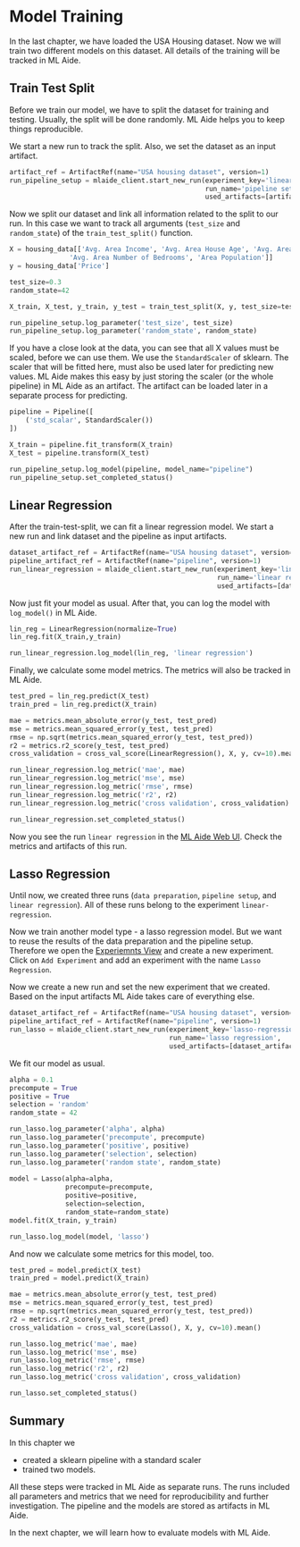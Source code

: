 # Model Training

In the last chapter, we have loaded the USA Housing dataset. Now we will train two different
models on this dataset. All details of the training will be tracked in ML Aide.

## Train Test Split
Before we train our model, we have to split the dataset for training and testing.
Usually, the split will be done randomly. ML Aide helps you to keep things reproducible.

We start a new run to track the split. Also, we set the dataset as an input artifact.

```python
artifact_ref = ArtifactRef(name="USA housing dataset", version=1)
run_pipeline_setup = mlaide_client.start_new_run(experiment_key='linear-regression', 
                                                 run_name='pipeline setup', 
                                                 used_artifacts=[artifact_ref])
```

Now we split our dataset and link all information related to the split to our run.
In this case we want to track all arguments (`test_size` and `random_state`) of the 
`train_test_split()` function.

```python
X = housing_data[['Avg. Area Income', 'Avg. Area House Age', 'Avg. Area Number of Rooms',
               'Avg. Area Number of Bedrooms', 'Area Population']]
y = housing_data['Price']

test_size=0.3
random_state=42

X_train, X_test, y_train, y_test = train_test_split(X, y, test_size=test_size, random_state=random_state)

run_pipeline_setup.log_parameter('test_size', test_size)
run_pipeline_setup.log_parameter('random_state', random_state)
```

If you have a close look at the data, you can see that all X values must be scaled, before we can use them.
We use the `StandardScaler` of sklearn. The scaler that will be fitted here, must also be used later for predicting new values. ML Aide makes this easy by just storing the scaler (or the whole pipeline) in
ML Aide as an artifact. The artifact can be loaded later in a separate process for predicting.

```python
pipeline = Pipeline([
    ('std_scalar', StandardScaler())
])

X_train = pipeline.fit_transform(X_train)
X_test = pipeline.transform(X_test)

run_pipeline_setup.log_model(pipeline, model_name="pipeline")
run_pipeline_setup.set_completed_status()
```

## Linear Regression
After the train-test-split, we can fit a linear regression model. We start a new run and link dataset and the pipeline as input artifacts.

```python
dataset_artifact_ref = ArtifactRef(name="USA housing dataset", version=1)
pipeline_artifact_ref = ArtifactRef(name="pipeline", version=1)
run_linear_regression = mlaide_client.start_new_run(experiment_key='linear-regression',
                                                    run_name='linear regression',
                                                    used_artifacts=[dataset_artifact_ref, pipeline_artifact_ref])
```

Now just fit your model as usual. After that, you can log the model with `log_model()` in ML Aide.

```python
lin_reg = LinearRegression(normalize=True)
lin_reg.fit(X_train,y_train)

run_linear_regression.log_model(lin_reg, 'linear regression')
```

Finally, we calculate some model metrics. The metrics will also be tracked in ML Aide.

```python
test_pred = lin_reg.predict(X_test)
train_pred = lin_reg.predict(X_train)

mae = metrics.mean_absolute_error(y_test, test_pred)
mse = metrics.mean_squared_error(y_test, test_pred)
rmse = np.sqrt(metrics.mean_squared_error(y_test, test_pred))
r2 = metrics.r2_score(y_test, test_pred)
cross_validation = cross_val_score(LinearRegression(), X, y, cv=10).mean()

run_linear_regression.log_metric('mae', mae)
run_linear_regression.log_metric('mse', mse)
run_linear_regression.log_metric('rmse', rmse)
run_linear_regression.log_metric('r2', r2)
run_linear_regression.log_metric('cross validation', cross_validation)

run_linear_regression.set_completed_status()
```

Now you see the run `linear regression` in the [ML Aide Web UI](http://localhost:8880/projects/usa-housing/runs).
Check the metrics and artifacts of this run.

## Lasso Regression

Until now, we created three runs (`data preparation`, `pipeline setup`, and `linear regression`). All of these runs belong to the experiment `linear-regression`.

Now we train another model type - a lasso regression model. But we want to reuse the results of the data preparation and the pipeline setup. Therefore we open the [Experiemnts View](http://localhost:8880/projects/usa-housing/experiments) and create a new experiment.
Click on `Add Experiment` and add an experiment with the name `Lasso Regression`.

Now we create a new run and set the new experiment that we created. Based on the input artifacts ML Aide takes care of everything else.

```python
dataset_artifact_ref = ArtifactRef(name="USA housing dataset", version=1)
pipeline_artifact_ref = ArtifactRef(name="pipeline", version=1)
run_lasso = mlaide_client.start_new_run(experiment_key='lasso-regression',
                                        run_name='lasso regression',
                                        used_artifacts=[dataset_artifact_ref, pipeline_artifact_ref])
```

We fit our model as usual.

```python
alpha = 0.1
precompute = True
positive = True
selection = 'random'
random_state = 42

run_lasso.log_parameter('alpha', alpha)
run_lasso.log_parameter('precompute', precompute)
run_lasso.log_parameter('positive', positive)
run_lasso.log_parameter('selection', selection)
run_lasso.log_parameter('random state', random_state)
    
model = Lasso(alpha=alpha, 
              precompute=precompute, 
              positive=positive, 
              selection=selection,
              random_state=random_state)
model.fit(X_train, y_train)

run_lasso.log_model(model, 'lasso')
```

And now we calculate some metrics for this model, too.

```python
test_pred = model.predict(X_test)
train_pred = model.predict(X_train)

mae = metrics.mean_absolute_error(y_test, test_pred)
mse = metrics.mean_squared_error(y_test, test_pred)
rmse = np.sqrt(metrics.mean_squared_error(y_test, test_pred))
r2 = metrics.r2_score(y_test, test_pred)
cross_validation = cross_val_score(Lasso(), X, y, cv=10).mean()

run_lasso.log_metric('mae', mae)
run_lasso.log_metric('mse', mse)
run_lasso.log_metric('rmse', rmse)
run_lasso.log_metric('r2', r2)
run_lasso.log_metric('cross validation', cross_validation)

run_lasso.set_completed_status()
```

## Summary

In this chapter we

- created a sklearn pipeline with a standard scaler
- trained two models. 

All these steps were tracked in ML Aide as separate runs. The runs included all parameters and metrics that we need for reproducibility and further investigation. 
The pipeline and the models are stored as artifacts in ML Aide.

In the next chapter, we will learn how to evaluate models with ML Aide.